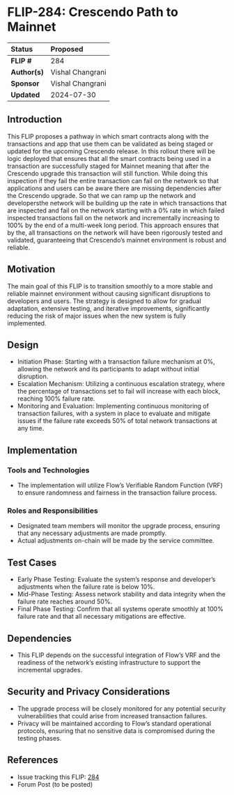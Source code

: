 # FLIP-284: Crescendo Path to Mainnet

| Status        | Proposed         |
:-------------- |:-----------------|
| **FLIP #**    | 284              |
| **Author(s)** | Vishal Changrani | 
| **Sponsor**   | Vishal Changrani |
| **Updated**   | 2024-07-30       |

## Introduction

This FLIP proposes a pathway in which smart contracts along with the transactions and app that use them can be validated as being staged or updated for the upcoming Crescendo release. In this rollout there will be logic deployed that ensures that all the smart contracts being used in a transaction are successfully staged for Mainnet meaning that after the Crescendo upgrade this transaction will still function. While doing this inspection if they fail the entire transaction can fail on the network so that applications and users can be aware there are missing dependencies after the Crescendo upgrade. So that we can ramp up the network and developersthe network will be building up the rate in which transactions that are inspected and fail on the network starting with a 0% rate in which failed inspected transactions fail on the network and incrementally increasing to 100% by the end of a multi-week long period. This approach ensures that by the, all transactions on the network will have been rigorously tested and validated, guaranteeing that Crescendo’s mainnet environment is robust and reliable.

## Motivation
The main goal of this FLIP is to transition smoothly to a more stable and reliable mainnet environment without causing significant disruptions to developers and users. The strategy is designed to allow for gradual adaptation, extensive testing, and iterative improvements, significantly reducing the risk of major issues when the new system is fully implemented.

## Design
- Initiation Phase: Starting with a transaction failure mechanism at 0%, allowing the network and its participants to adapt without initial disruption.
- Escalation Mechanism: Utilizing a continuous escalation strategy, where the percentage of transactions set to fail will increase with each block, reaching 100% failure rate.
- Monitoring and Evaluation: Implementing continuous monitoring of transaction failures, with a system in place to evaluate and mitigate issues if the failure rate exceeds 50% of total network transactions at any time.

## Implementation
### Tools and Technologies
- The implementation will utilize Flow’s Verifiable Random Function (VRF) to ensure randomness and fairness in the transaction failure process.

### Roles and Responsibilities
- Designated team members will monitor the upgrade process, ensuring that any necessary adjustments are made promptly.
- Actual adjustments on-chain will be made by the service committee.

## Test Cases
- Early Phase Testing: Evaluate the system’s response and developer’s adjustments when the failure rate is below 10%.
- Mid-Phase Testing: Assess network stability and data integrity when the failure rate reaches around 50%.
- Final Phase Testing: Confirm that all systems operate smoothly at 100% failure rate and that all necessary mitigations are effective.

## Dependencies
- This FLIP depends on the successful integration of Flow’s VRF and the readiness of the network’s existing infrastructure to support the incremental upgrades.

## Security and Privacy Considerations
- The upgrade process will be closely monitored for any potential security vulnerabilities that could arise from increased transaction failures.
- Privacy will be maintained according to Flow’s standard operational protocols, ensuring that no sensitive data is compromised during the testing phases.

## References
- Issue tracking this FLIP: [284](https://github.com/onflow/flips/issues/284)
- Forum Post (to be posted)

